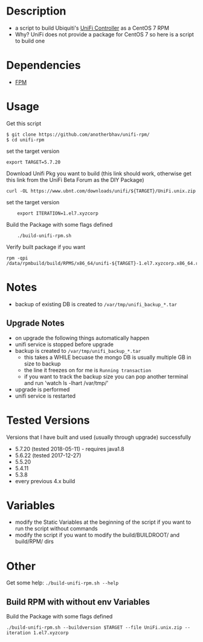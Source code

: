# Description
- a script to build Ubiquiti's [UniFi Controller](https://www.ubnt.com/download/unifi) as a CentOS 7 RPM
- Why? UniFi does not provide a package for CentOS 7 so here is a script to build one

# Dependencies
- [FPM](https://github.com/jordansissel/fpm)

# Usage
Get this script

    $ git clone https://github.com/anotherbhav/unifi-rpm/
    $ cd unifi-rpm


set the target version

    export TARGET=5.7.20

Download Unifi Pkg you want to build (this link should work, otherwise get this link from the UniFi Beta Forum as the DIY Package)

    curl -OL https://www.ubnt.com/downloads/unifi/${TARGET}/UniFi.unix.zip

set the target version

        export ITERATION=1.el7.xyzcorp

Build the Package with some flags defined

        ./build-unifi-rpm.sh


Verify built package if you want

    rpm -qpi /data/rpmbuild/build/RPMS/x86_64/unifi-${TARGET}-1.el7.xyzcorp.x86_64.rpm

# Notes

- backup of existing DB is created to `/var/tmp/unifi_backup_*.tar`

## Upgrade Notes

- on upgrade the following things automatically happen
- unifi service is stopped before upgrade
- backup is created to `/var/tmp/unifi_backup_*.tar`
  - this takes a WHILE becuase the mongo DB is usually multiple GB in size to backup
  - the line it freezes on for me is `Running transaction`
  - if you want to track the backup size you can pop another terminal and run 'watch ls -lhart /var/tmp/'
- upgrade is performed
- unifi service is restarted


# Tested Versions
Versions that I have built and used (usually through upgrade) successfully
- 5.7.20 (tested 2018-05-11) - requires java1.8
- 5.6.22 (tested 2017-12-27)
- 5.5.20
- 5.4.11
- 5.3.8
- every previous 4.x build

# Variables
- modify the Static Variables at the beginning of the script if you want to run the script without commands
- modify the script if you want to modify the build/BUILDROOT/ and build/RPM/ dirs

# Other
Get some help: `./build-unifi-rpm.sh --help`

## Build RPM with without env Variables

Build the Package with some flags defined

    ./build-unifi-rpm.sh --buildversion $TARGET --file UniFi.unix.zip --iteration 1.el7.xyzcorp
